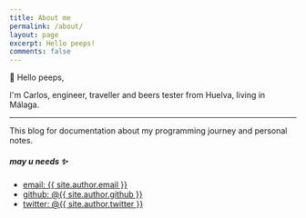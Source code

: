 ```yaml
---
title: About me
permalink: /about/
layout: page
excerpt: Hello peeps!
comments: false
---
```


👋 Hello peeps,

I'm Carlos, engineer, traveller and beers tester from Huelva, living in Málaga.

<hr>

This blog for documentation about my programming journey and personal notes.


##### may u needs ✨

- <a href="mailto:{{ site.author.email }}" target="_blank">email: {{ site.author.email }}</a>
- <a href="https://github.com/{{ site.author.github }}" target="_blank">github: @{{ site.author.github }}</a>
- <a href="https://twitter.com/{{ site.author.twitter }}" target="_blank">twitter: @{{ site.author.twitter }}</a>
